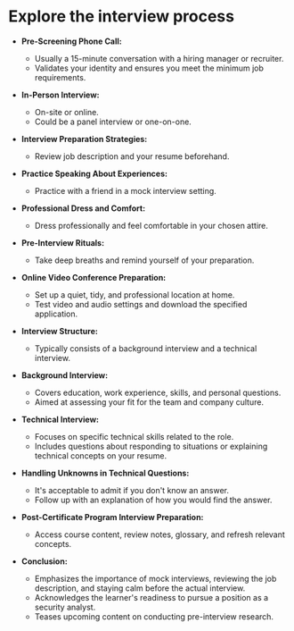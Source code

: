 # Explore the interview process

- **Pre-Screening Phone Call:**
	- Usually a 15-minute conversation with a hiring manager or recruiter.
	- Validates your identity and ensures you meet the minimum job requirements.

- **In-Person Interview:**
	- On-site or online.
	- Could be a panel interview or one-on-one.

- **Interview Preparation Strategies:**
	- Review job description and your resume beforehand.

- **Practice Speaking About Experiences:**
	- Practice with a friend in a mock interview setting.

- **Professional Dress and Comfort:**
	- Dress professionally and feel comfortable in your chosen attire.

- **Pre-Interview Rituals:**
	- Take deep breaths and remind yourself of your preparation.

- **Online Video Conference Preparation:**
	- Set up a quiet, tidy, and professional location at home.
	- Test video and audio settings and download the specified application.

- **Interview Structure:**
	- Typically consists of a background interview and a technical interview.

- **Background Interview:**
	- Covers education, work experience, skills, and personal questions.
	- Aimed at assessing your fit for the team and company culture.

- **Technical Interview:**
	- Focuses on specific technical skills related to the role.
	- Includes questions about responding to situations or explaining technical concepts on your resume.

- **Handling Unknowns in Technical Questions:**
	- It's acceptable to admit if you don't know an answer.
	- Follow up with an explanation of how you would find the answer.

- **Post-Certificate Program Interview Preparation:**
	- Access course content, review notes, glossary, and refresh relevant concepts.

- **Conclusion:**
	- Emphasizes the importance of mock interviews, reviewing the job description, and staying calm before the actual interview.
	- Acknowledges the learner's readiness to pursue a position as a security analyst.
	- Teases upcoming content on conducting pre-interview research.

